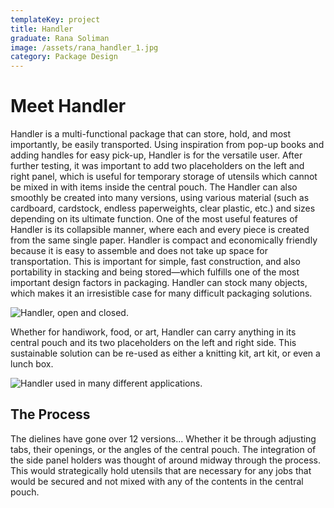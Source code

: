 ```yaml
---
templateKey: project
title: Handler
graduate: Rana Soliman
image: /assets/rana_handler_1.jpg
category: Package Design
---
```

# Meet Handler

Handler is a multi-functional package that can store, hold, and most importantly, be easily transported. Using inspiration from pop-up books and adding handles for easy pick-up, Handler is for the versatile user. After further testing, it was important to add two placeholders on the left and right panel, which is useful for temporary storage of utensils which cannot be mixed in with items inside the central pouch. The Handler can also smoothly be created into many versions, using various material (such as cardboard, cardstock, endless paperweights, clear plastic, etc.) and sizes depending on its ultimate function. One of the most useful features of Handler is its collapsible manner, where each and every piece is created from the same single paper. Handler is compact and economically friendly because it is easy to assemble and does not take up space for transportation. This is important for simple, fast construction, and also portability in stacking and being stored—which fulfills one of the most important design factors in packaging. Handler can stock many objects, which makes it an irresistible case for many difficult packaging solutions.

![Handler, open and closed.](/assets/rana_handler_2.jpg)

Whether for handiwork, food, or art, Handler can carry anything in its central pouch and its two placeholders on the left and right side. This sustainable solution can be re-used as either a knitting kit, art kit, or even a lunch box.

![Handler used in many different applications.](/assets/rana_handler_3.jpg)

## The Process

The dielines have gone over 12 versions... Whether it be through adjusting tabs, their openings, or the angles of the central pouch. The integration of the side panel holders was thought of around midway through the process. This would strategically hold utensils that are necessary for any jobs that would be secured and not mixed with any of the contents in the central pouch.
